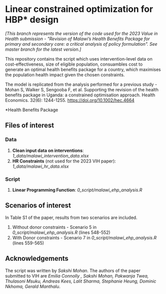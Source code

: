 # Linear constrained optimization for HBP* design

*[This branch represents the version of the code used for the 2023 Value in Health submission - "Revision of Malawi’s Health Benefits Package for primary and secondary care: a critical analysis of policy formulation". See master branch for the latest version.]*


This repository contains the script which uses intervention-level data on cost-effectiveness, size of eligible population,  consuambles cost
to generate an optimal health benefits package for a country, which maximises the population health impact given the chosen constraints. 


The model is replicated from the analysis performed for a previous study - Mohan S, Walker S, Sengooba F, et al. Supporting the revision of the health benefits package in Uganda: a constrained optimisation approach. Health Economics. 32(6): 1244-1255. https://doi.org/10.1002/hec.4664 

*Health Benefits Package

## Files of interest
### Data
1. **Clean input data on interventions**: _1_data/malawi_intervention_data.xlsx_
2. **HR Constraints** (not used for the 2023 VIH paper): _1_data/malawi_hr_data.xlsx_

### Script
1. **Linear Programming Function**: _0_script/malawi_ehp_analysis.R_

## Scenarios of interest
In Table S1 of the paper, results from two scenarios are included. 
1. Without donor constraints - Scenario 5 in _0_script/malawi_ehp_analysis.R_ (lines 548-552)
2. With Donor constraints - Scenario 7 in _0_script/malawi_ehp_analysis.R_ (lines 559-565)


## Acknowledgements 
The script was written by _Sakshi Mohan_. The authors of the paper submitted to VIH are _Emilia Connolly , Sakshi Mohan, Pakwanja Twea, Thulasoni Msuku, Andreas Kees, Lalit Sharma, Stephanie Heung, Dominic Nkhoma, Gerald Manthalu_.
